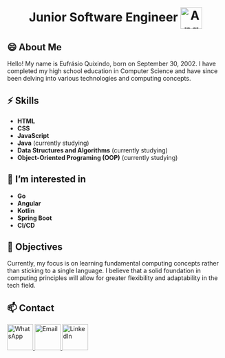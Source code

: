 <!---
Help me get a job!!!
--->

<h1 align="center">
    Junior Software Engineer               
    <img src="https://img.icons8.com/?size=100&id=zEG60KPa4tvj&format=png&color=000000" alt="Angola Flag" style="width: 50px; vertical-align: middle;"/>
</h1>

## 😄 About Me
Hello! My name is Eufrásio Quixindo, born on September 30, 2002. I have completed my high school education in Computer Science and have since been delving into various technologies and computing concepts.

## ⚡ Skills
- **HTML**
- **CSS**
- **JavaScript**
- **Java** (currently studying)
- **Data Structures and Algorithms** (currently studying)
- **Object-Oriented Programing (OOP)** (currently studying)

## 👀 I’m interested in
- **Go**
- **Angular**
- **Kotlin**
- **Spring Boot**
- **CI/CD**

## 🌱 Objectives
Currently, my focus is on learning fundamental computing concepts rather than sticking to a single language. I believe that a solid foundation in computing principles will allow for greater flexibility and adaptability in the tech field.

## 📫 Contact
<p>
    <a href="https://wa.me/+244946955433">
        <img src="https://img.icons8.com/color/48/000000/whatsapp.png" alt="WhatsApp" style="width: 60px;"/>
    </a>
    <a href="mailto:eufrasio.dev@gmail.com">
        <img src="https://img.icons8.com/?size=100&id=qyRpAggnV0zH&format=png&color=000000" alt="Email" style="width: 60px;"/>
    </a>
    <a href="https://www.linkedin.com/in/quixindo/">
        <img src="https://img.icons8.com/?size=100&id=xuvGCOXi8Wyg&format=png&color=000000" alt="LinkedIn" style="width: 60px;"/>
    </a>
</p>
